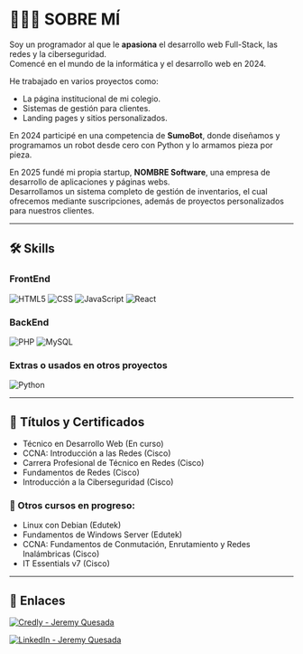 # 👨🏻‍💻 SOBRE MÍ

Soy un programador al que le **apasiona** el desarrollo web Full-Stack, las redes y la ciberseguridad.  
Comencé en el mundo de la informática y el desarrollo web en 2024.  

He trabajado en varios proyectos como:
- La página institucional de mi colegio.
- Sistemas de gestión para clientes.
- Landing pages y sitios personalizados.

En 2024 participé en una competencia de **SumoBot**, donde diseñamos y programamos un robot desde cero con Python y lo armamos pieza por pieza.

En 2025 fundé mi propia startup, **NOMBRE Software**, una empresa de desarrollo de aplicaciones y páginas webs.  
Desarrollamos un sistema completo de gestión de inventarios, el cual ofrecemos mediante suscripciones, además de proyectos personalizados para nuestros clientes.

---

## 🛠 Skills

### FrontEnd

<p align="left">

![HTML5](https://img.shields.io/badge/-HTML%205-white?style=for-the-badge&logo=html5&logoColor=white&labelColor=%23E34C26&color=%23E34C26)
![CSS](https://img.shields.io/badge/-CSS-white?style=for-the-badge&logo=css&logoColor=white&logoSize=auto&labelColor=rebeccapurple&color=rebeccapurple)
![JavaScript](https://img.shields.io/badge/-JavaScript-white?style=for-the-badge&logo=javascript&logoColor=black&labelColor=%23F0DB4F&color=%23F0DB4F)
![React](https://img.shields.io/badge/React-white?style=for-the-badge&logo=react&logoColor=black&logoSize=auto&color=%2361DAFB)
</p>

### BackEnd

<p align="left">

![PHP](https://img.shields.io/badge/PHP-white?style=for-the-badge&logo=php&logoColor=white&labelColor=%23474A8A&color=%23474A8A)
![MySQL](https://img.shields.io/badge/MySQL-nlack?style=for-the-badge&logo=mysql&logoColor=white&logoSize=auto&labelColor=black&color=%234479A1)
</p>

### Extras o usados en otros proyectos

<p align="left">

![Python](https://img.shields.io/badge/Python-white?style=for-the-badge&logo=python&logoColor=white&labelColor=yellow&color=yellow)
</p>


---

## 📄 Títulos y Certificados

- Técnico en Desarrollo Web (En curso)
- CCNA: Introducción a las Redes (Cisco)
- Carrera Profesional de Técnico en Redes (Cisco)
- Fundamentos de Redes (Cisco)
- Introducción a la Ciberseguridad (Cisco)

### 📖 Otros cursos en progreso:
- Linux con Debian (Edutek)
- Fundamentos de Windows Server (Edutek)
- CCNA: Fundamentos de Conmutación, Enrutamiento y Redes Inalámbricas (Cisco)
- IT Essentials v7 (Cisco)

---

## 🔗 Enlaces

[![Credly - Jeremy Quesada](https://img.shields.io/badge/Jeremy%20Quesada-white?style=for-the-badge&logo=credly&logoColor=white&labelColor=black&color=%23FF6B00)](https://www.credly.com/users/jeremy-quesada-garro)

[![LinkedIn - Jeremy Quesada](https://img.shields.io/badge/LinkedIn%20-%20Jeremy%20Quesada-white?style=for-the-badge&logo=linkedin&logoColor=white&labelColor=black&color=%230077b5)](https://www.linkedin.com/in/jeremy-quesada-garro-6a5710310/)
